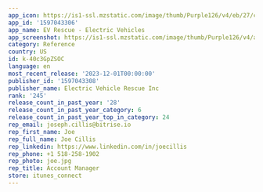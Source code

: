 ```yaml
---
app_icon: https://is1-ssl.mzstatic.com/image/thumb/Purple126/v4/eb/27/cb/eb27cb15-cbae-3a98-b714-fab22f0f063b/AppIcon-1x_U007epad-0-85-220-0.png/1024x1024bb.png
app_id: '1597043306'
app_name: EV Rescue - Electric Vehicles
app_screenshot: https://is1-ssl.mzstatic.com/image/thumb/Purple126/v4/ad/9b/7d/ad9b7df6-7b85-087b-8271-e5d555dda807/940ea688-69f9-491e-a4ca-8dda33bd662c_iPhone_Choose_An_Option_7.3.23_1242x2208.png/1242x2208bb.png
category: Reference
country: US
id: k-40c3GpZSOC
language: en
most_recent_release: '2023-12-01T00:00:00'
publisher_id: '1597043308'
publisher_name: Electric Vehicle Rescue Inc
rank: '245'
release_count_in_past_year: '28'
release_count_in_past_year_category: 6
release_count_in_past_year_top_in_category: 24
rep_email: joseph.cillis@bitrise.io
rep_first_name: Joe
rep_full_name: Joe Cillis
rep_linkedin: https://www.linkedin.com/in/joecillis
rep_phone: +1 518-258-1902
rep_photo: joe.jpg
rep_title: Account Manager
store: itunes_connect
---
```

